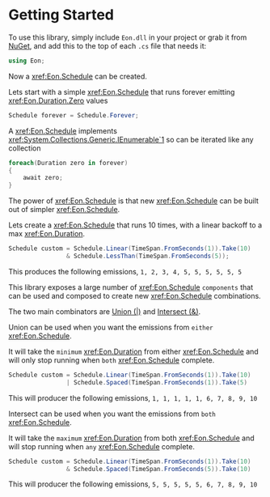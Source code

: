# Getting Started

To use this library, simply include `Eon.dll` in your project or
grab
it from [NuGet](https://www.nuget.org/packages/Eon/), and add
this to the top of each `.cs` file that needs it:

```C#
using Eon;
```

Now a <xref:Eon.Schedule> can be created.

Lets start with a simple <xref:Eon.Schedule> that runs forever emitting
<xref:Eon.Duration.Zero> values

```csharp
Schedule forever = Schedule.Forever;
```

A <xref:Eon.Schedule> implements <xref:System.Collections.Generic.IEnumerable`1>
so can be iterated like any collection

```csharp
foreach(Duration zero in forever)
{
    await zero;        
}
```

The power of <xref:Eon.Schedule> is that new <xref:Eon.Schedule> can be built
out of simpler <xref:Eon.Schedule>.

Lets create a <xref:Eon.Schedule> that runs 10 times, with a linear backoff to a
max <xref:Eon.Duration>.

```csharp
Schedule custom = Schedule.Linear(TimeSpan.FromSeconds(1)).Take(10) 
                & Schedule.LessThan(TimeSpan.FromSeconds(5));
```

This produces the following emissions, `1, 2, 3, 4, 5, 5, 5, 5, 5, 5`

This library exposes a large number of <xref:Eon.Schedule> `components` that can
be used and composed to create new <xref:Eon.Schedule> combinations.

The two main combinators are [Union (|)](xref:Eon.Schedule.Union*)
and [Intersect (&)](xref:Eon.Schedule.Intersect*).

Union can be used when you want the emissions from `either` <xref:Eon.Schedule>.

It will take the `minimum` <xref:Eon.Duration> from either <xref:Eon.Schedule>
and will only stop running when `both` <xref:Eon.Schedule> complete.

```csharp
Schedule custom = Schedule.Linear(TimeSpan.FromSeconds(1)).Take(10)
                | Schedule.Spaced(TimeSpan.FromSeconds(1)).Take(5)
```

This will producer the following emissions, `1, 1, 1, 1, 1, 6, 7, 8, 9, 10`

Intersect can be used when you want the emissions from `both`
<xref:Eon.Schedule>.

It will take the `maximum` <xref:Eon.Duration> from both <xref:Eon.Schedule>
and will stop running when `any` <xref:Eon.Schedule> complete.

```csharp
Schedule custom = Schedule.Linear(TimeSpan.FromSeconds(1)).Take(10)
                & Schedule.Spaced(TimeSpan.FromSeconds(5)).Take(10)
```

This will producer the following emissions, `5, 5, 5, 5, 5, 6, 7, 8, 9, 10`
